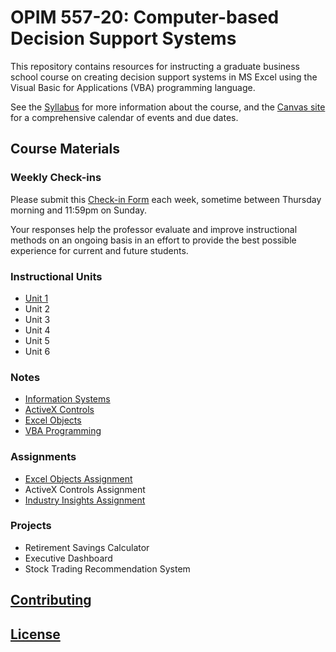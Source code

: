 # OPIM 557-20: Computer-based Decision Support Systems

This repository contains resources for instructing a graduate business school course on creating decision support systems in MS Excel using the Visual Basic for Applications (VBA) programming language.

See the [Syllabus](/syllabus-20180318.pdf) for more information about the course, and the [Canvas site](https://georgetown.instructure.com/) for a comprehensive calendar of events and due dates.

## Course Materials

### Weekly Check-ins

Please submit this [Check-in Form](https://goo.gl/forms/7zcXMV6TQCTVRcWw1) each week, sometime between Thursday morning and 11:59pm on Sunday.

Your responses help the professor evaluate and improve instructional methods on an ongoing basis in an effort to provide the best possible experience for current and future students.

### Instructional Units

  + [Unit 1](/units/unit-1/agenda.md)
  + Unit 2
  + Unit 3
  + Unit 4
  + Unit 5
  + Unit 6

### Notes

  + [Information Systems](/notes/information-systems/notes.md)
  + [ActiveX Controls](/notes/active-x-controls/notes.md)
  + [Excel Objects](/notes/excel-objects)
  + [VBA Programming](/notes/visual-basic)

### Assignments

  + [Excel Objects Assignment](/assignments/excel-objects/assignment.md)
  + ActiveX Controls Assignment
  + [Industry Insights Assignment](/assignments/industry-insights/assignment.md)

### Projects

  + Retirement Savings Calculator
  + Executive Dashboard
  + Stock Trading Recommendation System

## [Contributing](/CONTRIBUTING.md)

## [License](/LICENSE.md)
